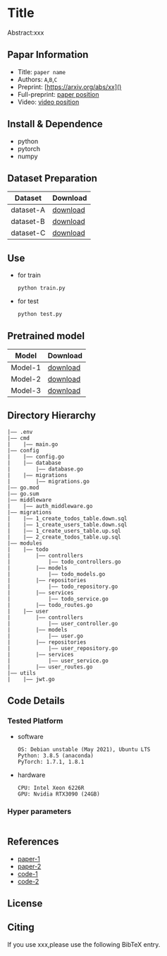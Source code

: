 Title
===
Abstract:xxx
## Papar Information
- Title:  `paper name`
- Authors:  `A`,`B`,`C`
- Preprint: [https://arxiv.org/abs/xx]()
- Full-preprint: [paper position]()
- Video: [video position]()

## Install & Dependence
- python
- pytorch
- numpy

## Dataset Preparation
| Dataset | Download |
| ---     | ---   |
| dataset-A | [download]() |
| dataset-B | [download]() |
| dataset-C | [download]() |

## Use
- for train
  ```
  python train.py
  ```
- for test
  ```
  python test.py
  ```
## Pretrained model
| Model | Download |
| ---     | ---   |
| Model-1 | [download]() |
| Model-2 | [download]() |
| Model-3 | [download]() |


## Directory Hierarchy
```
|—— .env
|—— cmd
|    |—— main.go
|—— config
|    |—— config.go
|    |—— database
|        |—— database.go
|    |—— migrations
|        |—— migrations.go
|—— go.mod
|—— go.sum
|—— middleware
|    |—— auth_middleware.go
|—— migrations
|    |—— 1_create_todos_table.down.sql
|    |—— 1_create_users_table.down.sql
|    |—— 1_create_users_table.up.sql
|    |—— 2_create_todos_table.up.sql
|—— modules
|    |—— todo
|        |—— controllers
|            |—— todo_controllers.go
|        |—— models
|            |—— todo_models.go
|        |—— repositories
|            |—— todo_repository.go
|        |—— services
|            |—— todo_service.go
|        |—— todo_routes.go
|    |—— user
|        |—— controllers
|            |—— user_controller.go
|        |—— models
|            |—— user.go
|        |—— repositories
|            |—— user_repository.go
|        |—— services
|            |—— user_service.go
|        |—— user_routes.go
|—— utils
|    |—— jwt.go
```
## Code Details
### Tested Platform
- software
  ```
  OS: Debian unstable (May 2021), Ubuntu LTS
  Python: 3.8.5 (anaconda)
  PyTorch: 1.7.1, 1.8.1
  ```
- hardware
  ```
  CPU: Intel Xeon 6226R
  GPU: Nvidia RTX3090 (24GB)
  ```
### Hyper parameters
```
```
## References
- [paper-1]()
- [paper-2]()
- [code-1](https://github.com)
- [code-2](https://github.com)
  
## License

## Citing
If you use xxx,please use the following BibTeX entry.
```
```
